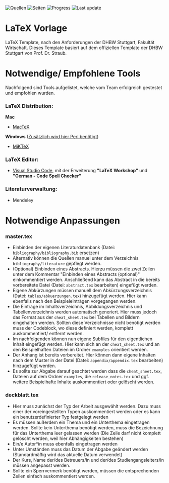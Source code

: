 ![Quellen](https://img.shields.io/static/v1?label=Quellen&message=1&color=red&logo=adobe-acrobat-reader&style=for-the-badge)
![Seiten](https://img.shields.io/static/v1?label=Seiten&message=4&color=blue&logo=LibreOffice&style=for-the-badge)
![Progress](https://img.shields.io/static/v1?label=Progress&message=5%-6%&color=yellow&logo=LibreOffice&style=for-the-badge)
![Last update](https://img.shields.io/static/v1?label=Last%20Update&message=Tue%20Feb%2025%2012:31:18%20UTC%202020&color=green&logo=Clockify&style=for-the-badge)

# LaTeX Vorlage

LaTeX Template, nach den Anforderungen der DHBW Stuttgart, Fakultät Wirtschaft. 
Dieses Template basiert auf dem offiziellen Template der DHBW Stuttgart von Prof. Dr. Straub.

# Notwendige/ Empfohlene Tools

Nachfolgend sind Tools aufgelistet, welche vom Team erfolgreich gestestet und empfohlen wurden.

### LaTeX Distribution:

**Mac**
- [MacTeX](https://tug.org/mactex/mactex-download.html "MacTeX Download Seite")

**Windows** ([Zusätzlich wird hier Perl benötigt](http://strawberryperl.com/ "Perl for Windows"))
- [MiKTeX](https://miktex.org/download "MiKTeX Download Seite")

### LaTeX Editor:
- [Visual Studio Code](https://code.visualstudio.com/ "Visual Studio Code Download Seite"), mit der Erweiterung **"LaTeX Workshop"** und **"German - Code Spell Checker"**

### Literaturverwaltung:
- Mendeley

# Notwendige Anpassungen

### master.tex
- Einbinden der eigenen Literaturdatenbank (Datei: `bibliography/bibliography.bib` ersetzen)
- Alternativ können die Quellen manuel unter dem Verzeichnis `bibliography/literature` gepflegt werden.
- (Optional) Einbinden eines Abstracts. Hierzu müssen die zwei Zeilen unter dem Kommentar "Einbinden eines Abstracts (optional)" einkommentiert werden. Anschließend kann das Abstract in die bereits vorbereitete Datei (Datei: `abstract.tex` bearbeiten) eingefügt werden.
- Eigene Abkürzungen müssen manuell dem Abkürzungsverzeichnis (Datei: `tables/abkuerzungen.tex`) hinzugefügt werden. Hier kann ebenfalls nach den Beispieleinträgen vorgegangen werden.
- Die Einträge im Inhaltsverzeichnis, Abbildungsverzeichnis und Tabellenverzeichnis werden automatisch generiert. Hier muss jedoch das Format aus der `cheat_sheet.tex` bei Tabellen und Bildern eingehalten werden. Sollten diese Verzeichnisse nicht benötigt werden muss der Codeblock, wo diese definiert werden, komplett auskommentiert/ entfernt werden.
- Im nachfolgenden können nun eigene Subfiles für den eigentlichen Inhalt eingefügt werden. Hier kann sich an der `cheat_sheet.tex` und an den Beispielhaften Dateien im Ordner `examples` orientiert werden.
- Der Anhang ist bereits vorbereitet. Hier können dann eigene Inhalten nach dem Muster in der Datei (Datei: `appendix/appendix.tex` bearbeiten) hinzugefügt werden.
- Es sollte zur Abgabe darauf geachtet werden dass die `cheat_sheet.tex`, Dateien auf dem Ordner `examples`, die `release_notes.tex` und ggf. weitere Beispielhafte Inhalte auskommentiert oder gelöscht werden.

### deckblatt.tex
- Hier muss zunächst der Typ der Arbeit ausgewählt werden. Dazu muss einer der voreingestellten Typen auskommentiert werden oder es kann ein benutzerdefinierter Typ festgelegt werden
- Es müssen außerdem ein Thema und ein Unterthema eingetragen werden. Sollte kein Unterthema benötigt werden, muss die Bezeichnung für das Unterthema leer gelassen werden (Die Zeile darf nicht komplett gelöscht werden, weil hier Abhängigkeiten bestehen)
- Ein/e Autor*in muss ebenfalls eingetragen werden
- Unter Umständen muss das Datum der Abgabe geändert werden (Standardmäßig wird das aktuelle Datum verwendet)
- Der Kurs, Name der/des Betreuers/in und der/des Studiengangsleiters/in müssen angepasst werden.
- Sollte ein Sperrvermerk benötigt werden, müssen die entsprechenden Zeilen einfach auskommentiert werden.

